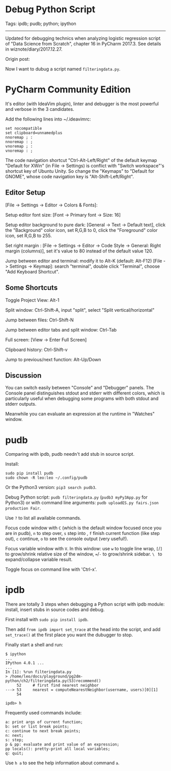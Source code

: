 # Debug Python Script
Tags: ipdb; pudb; python; ipython

------

Updated for debugging technics when analyzing logistic regression script
of "Data Science from Scratch", chapter 16 in PyCharm 2017.3.
See details in wiznote/diary/2017.12.27.

Origin post:

Now I want to dubug a script named `filteringdata.py`.

# PyCharm Community Edition

It's editor (with IdeaVim plugin), linter and debugger is
the most powerful and verbose in the 3 candidates.

Add the following lines into ~/.ideavimrc:

    set nocompatible
    set clipboard=unnamedplus
    nnoremap ; :
    nnoremap : ;
    vnoremap ; :
    vnoremap : ;

The code navigation shortcut "Ctrl-Alt-Left/Right" of the default keymap
"Default for XWin" (in File -> Settings) is conflict with
"Switch workspace"'s shortcut key of Ubuntu Unity.
So change the "Keymaps" to "Default for GNOME", whose code navigation key
is "Alt-Shift-Left/Right".

## Editor Setup

[File -> Settings -> Editor -> Colors & Fonts]:

Setup editor font size:  [Font -> Primary font -> Size: 16]

Setup editor background to pure dark: [General -> Text -> Default text],
click the "Background" color icon, set R,G,B to 0,
click the "Foreground" color icon, set R,G,B to 255.

Set right margin :
[File -> Settings -> Editor -> Code Style -> General: Right margin (columns)],
set it's value to 80 instead of the default value 120.

Jump between editor and terminal: modify it to Alt-K (default: Alt-F12)
[File -> Settings -> Keymap]: search "terminal", double click "Terminal",
choose "Add Keyboard Shortcut".

## Some Shortcuts

Toggle Project View: Alt-1

Split window: Ctrl-Shift-A, input "split", select "Split vertical/horizontal"

Jump between files: Ctrl-Shift-N

Jump between editor tabs and split window: Ctrl-Tab

Full screen: [View -> Enter Full Screen]

Clipboard history: Ctrl-Shift-v

Jump to previous/next function: Alt-Up/Down

## Discussion

You can switch easily between "Console" and "Debugger" panels.
The Console panel distinguishes stdout and stderr with different colors,
which is particularly useful when debugging some programs
with both stdout and stderr outputs.

Meanwhile you can evaluate an expression at the runtime in "Watches" window.

# pudb

Comparing with ipdb, pudb needn't add stub in source script.

Install:

```
sudo pip install pudb
sudo chown -R leo:leo ~/.config/pudb
```

Or the Python3 version: `pip3 search pudb3`.

Debug Python script: `pudb filteringdata.py` (`pudb3 myPy3App.py` for Python3)
or with command line arguments: `pudb uploadES.py fairs.json production Fair`.

Use `?` to list all available commands.

Focus code window with `C`
(which is the default window focused once you are in pudb), `n` to step over,
`s` step into , `f` finish current function (like step out), `c` continue,
`o` to see the console output (very useful!).

Focus variable window with `V`.
In this window:
use `w` to toggle line wrap,
`[`/`]` to grow/shrink relative size of the window,
`=`/`-` to grow/shrink sidebar.
`\ ` to expand/collapse variable result.

Toggle focus on command line with 'Ctrl-x'.

# ipdb

There are totally 3 steps when debugging a Python script with
ipdb module: install, insert stubs in source codes and debug.

First install with `sudo pip install ipdb`.

Then add `from ipdb import set_trace` at the head into the script,
and add `set_trace()` at the first place you want the dubugger to stop.

Finally start a shell and run:

    $ ipython
    ...
    IPython 4.0.1 ...
    ...
    In [1]: %run filteringdata.py
    > /home/leo/docs/playground/pg2dm-python/ch2/filteringdata.py(53)recommend()
         52     # first find nearest neighbor
    ---> 53     nearest = computeNearestNeighbor(username, users)[0][1]
         54 

    ipdb> h

Frequently used commands include:

    a: print args of current function;
    b: set or list break points;
    c: continue to next break points;
    n: next;
    s: step;
    p & pp: evaluate and print value of an expression;
    pp locals(): pretty-print all local variables;
    q: quit;

Use `h a` to see the help information about command `a`.
